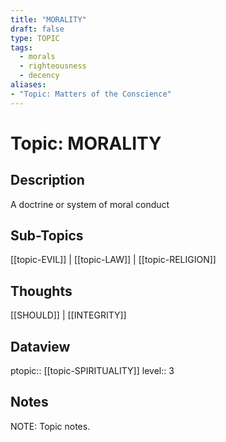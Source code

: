 ```yaml
---
title: "MORALITY"
draft: false
type: TOPIC
tags:
  - morals
  - righteousness
  - decency
aliases:
- "Topic: Matters of the Conscience"
---
```

# Topic: MORALITY
## Description
A doctrine or system of moral conduct

## Sub-Topics
[[topic-EVIL]] | [[topic-LAW]] | [[topic-RELIGION]]

## Thoughts
[[SHOULD]] | [[INTEGRITY]]

## Dataview
ptopic:: [[topic-SPIRITUALITY]]
level:: 3

## Notes
NOTE: Topic notes.